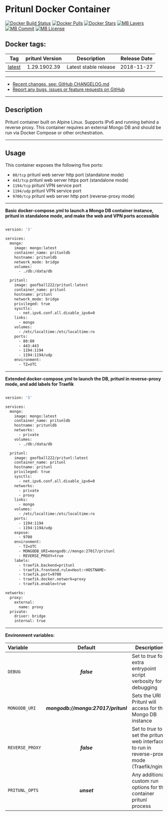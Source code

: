 # Pritunl Docker Container

[![Docker Build Status](https://img.shields.io/docker/build/goofball222/pritunl.svg)](https://hub.docker.com/r/goofball222/pritunl/) [![Docker Pulls](https://img.shields.io/docker/pulls/goofball222/pritunl.svg)](https://hub.docker.com/r/goofball222/pritunl/) [![Docker Stars](https://img.shields.io/docker/stars/goofball222/pritunl.svg)](https://hub.docker.com/r/goofball222/pritunl/) [![MB Layers](https://images.microbadger.com/badges/image/goofball222/pritunl.svg)](https://microbadger.com/images/goofball222/pritunl) [![MB Commit](https://images.microbadger.com/badges/commit/goofball222/pritunl.svg)](https://microbadger.com/images/goofball222/pritunl) [![MB License](https://images.microbadger.com/badges/license/goofball222/pritunl.svg)](https://microbadger.com/images/goofball222/pritunl)

## Docker tags:
| Tag | pritunl Version | Description | Release Date |
| --- | :---: | --- | :---: |
| [latest](https://github.com/goofball222/pritunl/blob/master/stable/Dockerfile) | 1.29.1902.39 | Latest stable release | 2018-11-27 |

---

* [Recent changes, see: GitHub CHANGELOG.md](https://github.com/goofball222/pritunl/blob/master/CHANGELOG.md)
* [Report any bugs, issues or feature requests on GitHub](https://github.com/goofball222/pritunl/issues)

---

## Description

Pritunl container built on Alpine Linux. Supports IPv6 and running behind a reverse proxy. This container requires an external Mongo DB and should be run via Docker Compose or other orchestration.

---

## Usage

This container exposes the following five ports:
* `80/tcp` pritunl web server http port (standalone mode)
* `443/tcp` pritunl web server https port (standalone mode)
* `1194/tcp` pritunl VPN service port
* `1194/udp` pritunl VPN service port
* `9700/tcp` pritunl web server http port (reverse-proxy mode)

---

**Basic docker-compose.yml to launch a Mongo DB container instance, pritunl in standalone mode, and make the web and VPN ports accessible**

```bash

version: '3'

services:
  mongo:
    image: mongo:latest
    container_name: pritunldb
    hostname: pritunldb
    network_mode: bridge
    volumes:
      - ./db:/data/db

  pritunl:
    image: goofball222/pritunl:latest
    container_name: pritunl
    hostname: pritunl
    network_mode: bridge
    privileged: true
    sysctls:
      - net.ipv6.conf.all.disable_ipv6=0
    links:
      - mongo
    volumes:
      - /etc/localtime:/etc/localtime:ro
    ports:
      - 80:80
      - 443:443
      - 1194:1194
      - 1194:1194/udp
    environment:
      - TZ=UTC

```

---

**Extended docker-compose.yml to launch the DB, pritunl in reverse-proxy mode, and add labels for Traefik**

```bash

version: '3'

services:
  mongo:
    image: mongo:latest
    container_name: pritunldb
    hostname: pritunldb
    networks:
      - private
    volumes:
      - ./db:/data/db

  pritunl:
    image: goofball222/pritunl:latest
    container_name: pritunl
    hostname: pritunl
    privileged: true
    sysctls:
      - net.ipv6.conf.all.disable_ipv6=0
    networks:
      - private
      - proxy
    links:
      - mongo
    volumes:
      - /etc/localtime:/etc/localtime:ro
    ports:
      - 1194:1194
      - 1194:1194/udp
    expose:
      - 9700
    environment:
      - TZ=UTC
      - MONGODB_URI=mongodb://mongo:27017/pritunl
      - REVERSE_PROXY=true
    labels:
      - traefik.backend=pritunl
      - traefik.frontend.rule=Host:<HOSTNAME>
      - traefik.port=9700
      - traefik.docker.network=proxy
      - traefik.enable=true

networks:
  proxy:
    external:
      name: proxy
  private:
    driver: bridge
    internal: true

```

---

**Environment variables:**

| Variable | Default | Description |
| :--- | :---: | --- |
| `DEBUG` | ***false*** | Set to *true* for extra entrypoint script verbosity for debugging |
| `MONGODB_URI` | ***mongodb://mongo:27017/pritunl*** | Sets the URI Pritunl will access for the Mongo DB instance |
| `REVERSE_PROXY` | ***false*** | Set to *true* to set the pritunl web interface to run in reverse-proxy mode (Traefik/nginx) |
| `PRITUNL_OPTS` | ***unset*** | Any additional custom run options for the container pritunl process

[//]: # (Licensed under the Apache 2.0 license)
[//]: # (Copyright 2018 The Goofball - goofball222@gmail.com)
